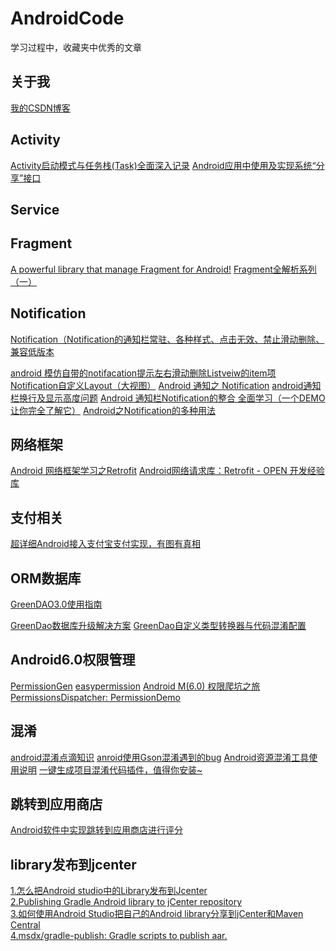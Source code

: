 # AndroidCode
学习过程中，收藏夹中优秀的文章

## 关于我

<a href="http://blog.csdn.net/wangkeke1860">我的CSDN博客</a>


## Activity

<a href="http://blog.csdn.net/javazejian/article/details/52072131">Activity启动模式与任务栈(Task)全面深入记录</a>
<a href="http://blog.csdn.net/xyz_lmn/article/details/16856843">Android应用中使用及实现系统“分享”接口</a>



## Service


## Fragment

<a href="https://github.com/YoKeyword/Fragmentation">A powerful library that manage Fragment for Android!</a>
<a href="http://www.jianshu.com/p/d9143a92ad94">Fragment全解析系列（一）</a>


## Notification

<a href="http://www.th7.cn/Program/Android/201605/856190.shtml">Notification（Notification的通知栏常驻、各种样式、点击无效、禁止滑动删除、兼容低版本</a>

<a href="http://blog.csdn.net/csh159/article/details/8208525">android 模仿自带的notifacation提示左右滑动删除Listveiw的item项</a>
<a href="http://blog.csdn.net/Lambert_A/article/details/50821331">Notification自定义Layout（大视图）</a>
<a href="http://www.cnblogs.com/bluestorm/p/3746161.html">Android 通知之 Notification</a>
<a href="http://bbs.csdn.net/topics/390458699">android通知栏换行及显示高度问题</a>
<a href="http://blog.csdn.net/vipzjyno1/article/details/25248021">Android 通知栏Notification的整合 全面学习（一个DEMO让你完全了解它）</a>
<a href="http://blog.csdn.net/loongggdroid/article/details/17616509">Android之Notification的多种用法</a>


## 网络框架


<a href="http://www.bkjia.com/Androidjc/995850.html">Android 网络框架学习之Retrofit</a>
<a href="http://www.open-open.com/lib/view/open1435381942341.html">Android网络请求库：Retrofit - OPEN 开发经验库</a>

## 支付相关

<a href="http://www.jianshu.com/p/2aa2e8748476">超详细Android接入支付宝支付实现，有图有真相</a>


## ORM数据库
<a href="http://blog.csdn.net/u012702547/article/details/52226163">GreenDAO3.0使用指南</a>

<a href="http://blog.csdn.net/growth58/article/details/50453038">GreenDao数据库升级解决方案</a>
<a href="http://blog.csdn.net/sbsujjbcy/article/details/48175911">GreenDao自定义类型转换器与代码混淆配置</a>

## Android6.0权限管理

<a href="https://github.com/lovedise/PermissionGen">PermissionGen</a>
<a href="https://github.com/baiiu/easypermissions/blob/master/README-cn.md">easypermission</a>
<a href="http://www.open-open.com/lib/view/open1445671646351.html">Android M(6.0) 权限爬坑之旅</a>
<a href="https://github.com/hotchemi/PermissionsDispatcher">PermissionsDispatcher: </a>
<a href="https://github.com/CankingApp/PermissionDemo">PermissionDemo</a>


## 混淆

<a href="http://blog.csdn.net/caiwenfeng_for_23/article/details/42438529">android混淆点滴知识</a>
<a href="http://blog.sina.com.cn/s/blog_4e1e357d0101ednf.html">anroid使用Gson混淆遇到的bug</a>
<a href="https://github.com/shwenzhang/AndResGuard/blob/master/README.zh-cn.md">Android资源混淆工具使用说明</a>
<a href="https://github.com/zhonghanwen/AndroidProguardPlugin">一键生成项目混淆代码插件，值得你安装~</a>

## 跳转到应用商店

<a href="http://jingyan.baidu.com/article/f3ad7d0f01a66f09c2345b10.html">Android软件中实现跳转到应用商店进行评分</a>


## library发布到jcenter

<a href="http://www.myexception.cn/android/1976318.html">1.怎么把Android studio中的Library发布到Jcenter</a><br/>
<a href="https://www.virag.si/2015/01/publishing-gradle-android-library-to-jcenter/">2.Publishing Gradle Android library to jCenter repository</a><br/>
<a href="http://www.jcodecraeer.com/a/anzhuokaifa/androidkaifa/2015/0623/3097.html">3.如何使用Android Studio把自己的Android library分享到jCenter和Maven Central</a><br/>
<a href="https://github.com/msdx/gradle-publish">4.msdx/gradle-publish: Gradle scripts to publish aar.</a><br/>








